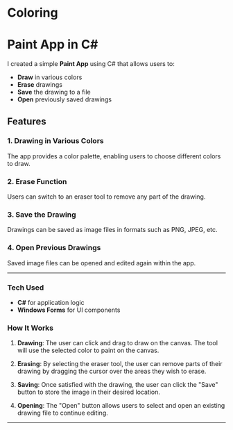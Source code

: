 # Coloring

# Paint App in C#

I created a simple **Paint App** using C# that allows users to:

- **Draw** in various colors
- **Erase** drawings
- **Save** the drawing to a file
- **Open** previously saved drawings

## Features

### 1. **Drawing in Various Colors**
   The app provides a color palette, enabling users to choose different colors to draw.

### 2. **Erase Function**
   Users can switch to an eraser tool to remove any part of the drawing.

### 3. **Save the Drawing**
   Drawings can be saved as image files in formats such as PNG, JPEG, etc.

### 4. **Open Previous Drawings**
   Saved image files can be opened and edited again within the app.

---

### Tech Used
- **C#** for application logic
- **Windows Forms** for UI components

### How It Works

1. **Drawing**: The user can click and drag to draw on the canvas. The tool will use the selected color to paint on the canvas.
   
2. **Erasing**: By selecting the eraser tool, the user can remove parts of their drawing by dragging the cursor over the areas they wish to erase.

3. **Saving**: Once satisfied with the drawing, the user can click the "Save" button to store the image in their desired location.

4. **Opening**: The "Open" button allows users to select and open an existing drawing file to continue editing.

---

